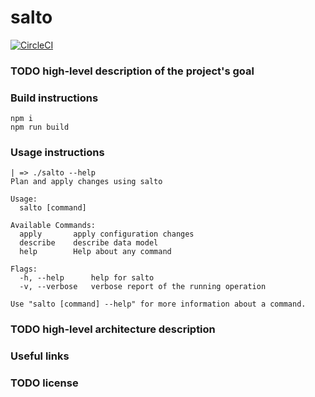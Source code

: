 # salto

[![CircleCI](https://circleci.com/gh/salto-io/salto.svg?style=shield&circle-token=e64029d1886e2965a8d51b09597054b5a1e84733)](https://circleci.com/gh/salto-io/salto)

### TODO high-level description of the project's goal

### Build instructions

```
npm i
npm run build
```

### Usage instructions

```
| => ./salto --help
Plan and apply changes using salto

Usage:
  salto [command]

Available Commands:
  apply       apply configuration changes
  describe    describe data model
  help        Help about any command

Flags:
  -h, --help      help for salto
  -v, --verbose   verbose report of the running operation

Use "salto [command] --help" for more information about a command.
```

### TODO high-level architecture description

### Useful links

### TODO license
